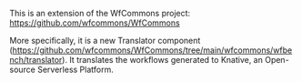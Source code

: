 This is an extension of the WfCommons project: https://github.com/wfcommons/WfCommons

More specifically, it is a new Translator component (https://github.com/wfcommons/WfCommons/tree/main/wfcommons/wfbench/translator). It translates the workflows generated to Knative, an Open-source Serverless Platform.